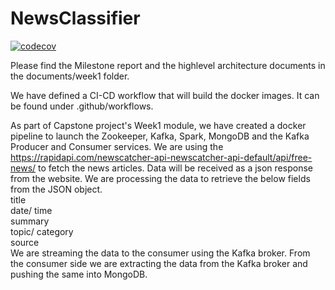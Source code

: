 # NewsClassifier

[![codecov](https://codecov.io/gh/iamphani/NewsClassifier/branch/master/graph/badge.svg?token=6f0174a8-3d5d-476d-bcdb-be10d8e9d28a)](https://codecov.io/gh/iamphani/NewsClassifier)

Please find the Milestone report and the highlevel architecture documents in the documents/week1 folder.

We have defined a CI-CD workflow that will build the docker images. It can be found under .github/workflows. 

As part of Capstone project's Week1 module, we have created a docker pipeline to launch the Zookeeper, Kafka, Spark, MongoDB and the Kafka Producer and Consumer services.
We are using the https://rapidapi.com/newscatcher-api-newscatcher-api-default/api/free-news/ to fetch the news articles.
Data will be received as a json response from the website. We are processing the data to retrieve the below fields from the JSON object.<br/>
title<br/>
date/ time<br/>
summary<br/>
topic/ category<br/>
source<br/>
We are streaming the data to the consumer using the Kafka broker.
From the consumer side we are extracting the data from the Kafka broker and pushing the same into MongoDB.
